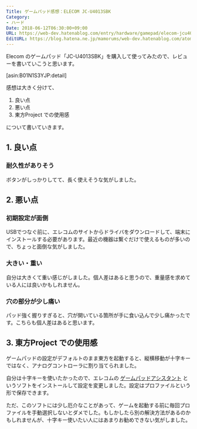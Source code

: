 ```yaml
---
Title: ゲームパッド感想：ELECOM JC-U4013SBK
Category:
- ハード
Date: 2018-06-12T06:30:00+09:00
URL: https://web-dev.hatenablog.com/entry/hardware/gamepad/elecom-jcu4013sbk
EditURL: https://blog.hatena.ne.jp/mamorums/web-dev.hatenablog.com/atom/entry/17391345971651828169
---
```


Elecom のゲームパッド「JC-U4013SBK」を購入して使ってみたので、レビューを書いていこうと思います。

[asin:B01N1S3YJP:detail]

感想は大きく分けて、

1. 良い点
2. 悪い点
3. 東方Project での使用感

について書いていきます。


## 1. 良い点
### 耐久性がありそう
ボタンがしっかりしてて、長く使えそうな気がしました。


## 2. 悪い点
### 初期設定が面倒
USBでつなぐ前に、エレコムのサイトからドライバをダウンロードして、端末にインストールする必要があります。最近の機器は繋ぐだけで使えるものが多いので、ちょっと面倒な気がしました。

### 大きい・重い
自分は大きくて重い感じがしました。個人差はあると思うので、重量感を求めている人には良いかもしれません。

### 穴の部分が少し痛い
パッド強く握りすぎると、穴が開いている箇所が手に食い込んで少し痛かったです。こちらも個人差はあると思います。


## 3. 東方Project での使用感
ゲームパッドの設定がデフォルトのまま東方を起動すると、縦横移動が十字キーではなく、アナログコントローラに割り当てられました。

自分は十字キーを使いたかったので、エレコムの [ゲームパッドアシスタント](http://www.elecom.co.jp/support/download/peripheral/gamepad/assistant/) というソフトをインストールして設定を変更しました。設定はプロファイルという形で保存できます。

ただ、このソフトには少し厄介なことがあって、ゲームを起動する前に毎回プロファイルを手動選択しないとダメでした。もしかしたら別の解決方法があるのかもしれませんが、十字キー使いたい人にはあまりお勧めできない気がしました。
